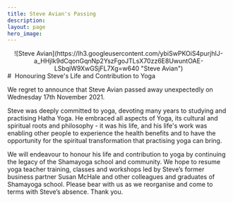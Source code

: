 ```yaml
---
title: Steve Avian's Passing
description:
layout: page
hero_image:
---
```


<center> 
  ![Steve Avian](https://lh3.googleusercontent.com/ybiSwPKOiS4purjhIJ-a_HHjIk9dCqonGqnNp2YszFgoJTLsX70zz6E8UwuntOAE-LSbqiW9XwGSjFL7Xg=w640 "Steve Avian") 
</center>
# &nbsp;Honouring Steve's Life and Contribution to Yoga


We regret to announce that Steve Avian passed away unexpectedly on Wednesday 17th November 2021.

Steve was deeply committed to yoga, devoting many years to studying and practising Hatha Yoga. He embraced all aspects of Yoga, its cultural and spiritual roots and philosophy - it was his life, and his life's work was enabling other people to experience the health benefits and to have the opportunity for the spiritual transformation that practising yoga can bring.

We will endeavour to honour his life and contribution to yoga by continuing the legacy of the Shamayoga school and community. We hope to resume yoga teacher training, classes and workshops led by Steve’s former business partner Susan McHale and other colleagues and graduates of Shamayoga school. Please bear with us as we reorganise and come to terms with Steve’s absence. Thank you.




